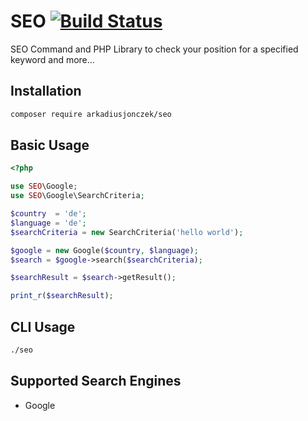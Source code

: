 # SEO [![Build Status](https://img.shields.io/travis/arkadiusjonczek/seo-lib.svg)](https://travis-ci.org/arkadiusjonczek/seo-lib)

SEO Command and PHP Library to check your position for a specified keyword and more...

## Installation

```bash
composer require arkadiusjonczek/seo
```

## Basic Usage

```php
<?php

use SEO\Google;
use SEO\Google\SearchCriteria;

$country  = 'de';
$language = 'de';
$searchCriteria = new SearchCriteria('hello world');

$google = new Google($country, $language);
$search = $google->search($searchCriteria);

$searchResult = $search->getResult();

print_r($searchResult);
```

## CLI Usage

```bash
./seo
```

## Supported Search Engines

- Google